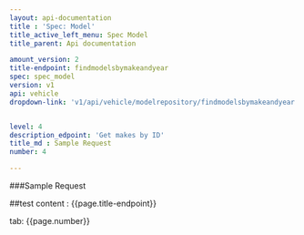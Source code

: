 ```yaml
---
layout: api-documentation
title : 'Spec: Model'
title_active_left_menu: Spec Model
title_parent: Api documentation

amount_version: 2
title-endpoint: findmodelsbymakeandyear
spec: spec_model
version: v1
api: vehicle
dropdown-link: 'v1/api/vehicle/modelrepository/findmodelsbymakeandyear'


level: 4
description_edpoint: 'Get makes by ID'
title_md : Sample Request
number: 4

---
```


###Sample Request

##test content : {{page.title-endpoint}} 

tab: {{page.number}} 
